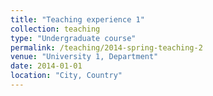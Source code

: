 ```yaml
---
title: "Teaching experience 1"
collection: teaching
type: "Undergraduate course"
permalink: /teaching/2014-spring-teaching-2
venue: "University 1, Department"
date: 2014-01-01
location: "City, Country"
---
```


